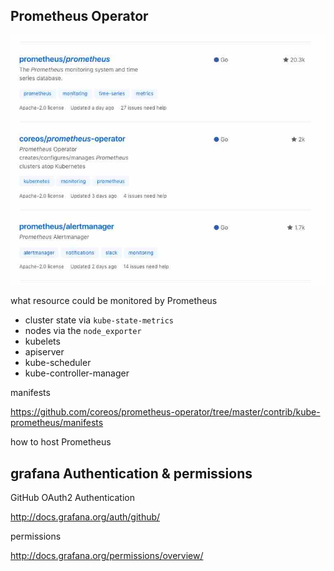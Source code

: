 ## Prometheus Operator

![](./images/01.jpg)



what resource could be monitored by Prometheus

- cluster state via `kube-state-metrics`
- nodes via the `node_exporter`
- kubelets
- apiserver
- kube-scheduler
- kube-controller-manager


manifests

https://github.com/coreos/prometheus-operator/tree/master/contrib/kube-prometheus/manifests

how to host Prometheus

## grafana Authentication & permissions
GitHub OAuth2 Authentication

http://docs.grafana.org/auth/github/

permissions

http://docs.grafana.org/permissions/overview/
